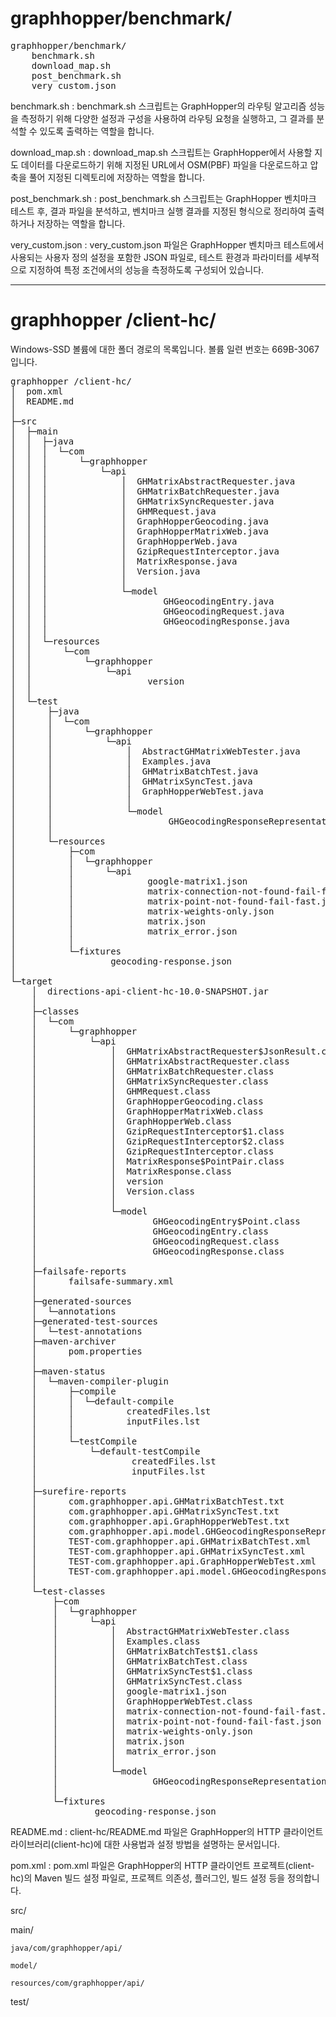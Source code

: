 # graphhopper/benchmark/
<pre>
graphhopper/benchmark/
    benchmark.sh
    download_map.sh
    post_benchmark.sh
    very_custom.json
</pre>

benchmark.sh : benchmark.sh 스크립트는 GraphHopper의 라우팅 알고리즘 성능을 측정하기 위해 다양한 설정과 구성을 사용하여 라우팅 요청을 실행하고, 그 결과를 분석할 수 있도록 출력하는 역할을 합니다.

download_map.sh : download_map.sh 스크립트는 GraphHopper에서 사용할 지도 데이터를 다운로드하기 위해 지정된 URL에서 OSM(PBF) 파일을 다운로드하고 압축을 풀어 지정된 디렉토리에 저장하는 역할을 합니다.

post_benchmark.sh : post_benchmark.sh 스크립트는 GraphHopper 벤치마크 테스트 후, 결과 파일을 분석하고, 벤치마크 실행 결과를 지정된 형식으로 정리하여 출력하거나 저장하는 역할을 합니다.

very_custom.json : very_custom.json 파일은 GraphHopper 벤치마크 테스트에서 사용되는 사용자 정의 설정을 포함한 JSON 파일로, 테스트 환경과 파라미터를 세부적으로 지정하여 특정 조건에서의 성능을 측정하도록 구성되어 있습니다.

--------------------------

# graphhopper /client-hc/
Windows-SSD 볼륨에 대한 폴더 경로의 목록입니다.
볼륨 일련 번호는 669B-3067입니다.
<pre>
graphhopper /client-hc/
│  pom.xml
│  README.md
│  
├─src
│  ├─main
│  │  ├─java
│  │  │  └─com
│  │  │      └─graphhopper
│  │  │          └─api
│  │  │              │  GHMatrixAbstractRequester.java
│  │  │              │  GHMatrixBatchRequester.java
│  │  │              │  GHMatrixSyncRequester.java
│  │  │              │  GHMRequest.java
│  │  │              │  GraphHopperGeocoding.java
│  │  │              │  GraphHopperMatrixWeb.java
│  │  │              │  GraphHopperWeb.java
│  │  │              │  GzipRequestInterceptor.java
│  │  │              │  MatrixResponse.java
│  │  │              │  Version.java
│  │  │              │  
│  │  │              └─model
│  │  │                      GHGeocodingEntry.java
│  │  │                      GHGeocodingRequest.java
│  │  │                      GHGeocodingResponse.java
│  │  │                      
│  │  └─resources
│  │      └─com
│  │          └─graphhopper
│  │              └─api
│  │                      version
│  │                      
│  └─test
│      ├─java
│      │  └─com
│      │      └─graphhopper
│      │          └─api
│      │              │  AbstractGHMatrixWebTester.java
│      │              │  Examples.java
│      │              │  GHMatrixBatchTest.java
│      │              │  GHMatrixSyncTest.java
│      │              │  GraphHopperWebTest.java
│      │              │  
│      │              └─model
│      │                      GHGeocodingResponseRepresentationTest.java
│      │                      
│      └─resources
│          ├─com
│          │  └─graphhopper
│          │      └─api
│          │              google-matrix1.json
│          │              matrix-connection-not-found-fail-fast.json
│          │              matrix-point-not-found-fail-fast.json
│          │              matrix-weights-only.json
│          │              matrix.json
│          │              matrix_error.json
│          │              
│          └─fixtures
│                  geocoding-response.json
│                  
└─target
    │  directions-api-client-hc-10.0-SNAPSHOT.jar
    │  
    ├─classes
    │  └─com
    │      └─graphhopper
    │          └─api
    │              │  GHMatrixAbstractRequester$JsonResult.class
    │              │  GHMatrixAbstractRequester.class
    │              │  GHMatrixBatchRequester.class
    │              │  GHMatrixSyncRequester.class
    │              │  GHMRequest.class
    │              │  GraphHopperGeocoding.class
    │              │  GraphHopperMatrixWeb.class
    │              │  GraphHopperWeb.class
    │              │  GzipRequestInterceptor$1.class
    │              │  GzipRequestInterceptor$2.class
    │              │  GzipRequestInterceptor.class
    │              │  MatrixResponse$PointPair.class
    │              │  MatrixResponse.class
    │              │  version
    │              │  Version.class
    │              │  
    │              └─model
    │                      GHGeocodingEntry$Point.class
    │                      GHGeocodingEntry.class
    │                      GHGeocodingRequest.class
    │                      GHGeocodingResponse.class
    │                      
    ├─failsafe-reports
    │      failsafe-summary.xml
    │      
    ├─generated-sources
    │  └─annotations
    ├─generated-test-sources
    │  └─test-annotations
    ├─maven-archiver
    │      pom.properties
    │      
    ├─maven-status
    │  └─maven-compiler-plugin
    │      ├─compile
    │      │  └─default-compile
    │      │          createdFiles.lst
    │      │          inputFiles.lst
    │      │          
    │      └─testCompile
    │          └─default-testCompile
    │                  createdFiles.lst
    │                  inputFiles.lst
    │                  
    ├─surefire-reports
    │      com.graphhopper.api.GHMatrixBatchTest.txt
    │      com.graphhopper.api.GHMatrixSyncTest.txt
    │      com.graphhopper.api.GraphHopperWebTest.txt
    │      com.graphhopper.api.model.GHGeocodingResponseRepresentationTest.txt
    │      TEST-com.graphhopper.api.GHMatrixBatchTest.xml
    │      TEST-com.graphhopper.api.GHMatrixSyncTest.xml
    │      TEST-com.graphhopper.api.GraphHopperWebTest.xml
    │      TEST-com.graphhopper.api.model.GHGeocodingResponseRepresentationTest.xml
    │      
    └─test-classes
        ├─com
        │  └─graphhopper
        │      └─api
        │          │  AbstractGHMatrixWebTester.class
        │          │  Examples.class
        │          │  GHMatrixBatchTest$1.class
        │          │  GHMatrixBatchTest.class
        │          │  GHMatrixSyncTest$1.class
        │          │  GHMatrixSyncTest.class
        │          │  google-matrix1.json
        │          │  GraphHopperWebTest.class
        │          │  matrix-connection-not-found-fail-fast.json
        │          │  matrix-point-not-found-fail-fast.json
        │          │  matrix-weights-only.json
        │          │  matrix.json
        │          │  matrix_error.json
        │          │  
        │          └─model
        │                  GHGeocodingResponseRepresentationTest.class
        │                  
        └─fixtures
                geocoding-response.json
</pre>                



README.md : client-hc/README.md 파일은 GraphHopper의 HTTP 클라이언트 라이브러리(client-hc)에 대한 사용법과 설정 방법을 설명하는 문서입니다.

pom.xml : pom.xml 파일은 GraphHopper의 HTTP 클라이언트 프로젝트(client-hc)의 Maven 빌드 설정 파일로, 프로젝트 의존성, 플러그인, 빌드 설정 등을 정의합니다.

src/

  main/

    java/com/graphhopper/api/

    model/

    resources/com/graphhopper/api/

  test/
